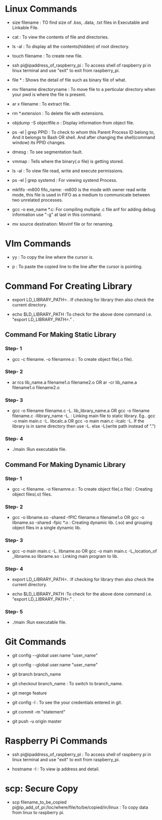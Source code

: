 # Linux Commands

- size filename : TO find size of .bss, .data, .txt files in Executable and Linkable File.

- cat : To view the contents of file and directories.

- ls -al : To display all the contents(hidden) of root directory.

- touch filename : To create new file.

- ssh pi@ipaddress_of_raspberry_pi : To access shell of raspberry pi in linux terminal and use "exit" to exit from raspberry_pi.

- file * : Shows the detail of file such as binary file of what.

- mv filename directoryname : To move file to a perticular directory when your pwd is where the file is present.

- ar x filename : To extract file.

- rm *.extension : To delete file with extensions.

- objdump -S objectfile.o : Display information from object file.

- ps -el | grep PPID : To check to whom this Parent Process ID belong to, And it belongs to Bash OR shell. And after changing the shell(command window) its PPID changes.

- dmesg : To see segmentation fault.

- vmmap : Tells where the binary(.o file) is getting stored.

- ls -al : To view file read, write and execute permissions.

- ps -el | grep systemd : For viewing systend Process.

- mkfifo -m600 fifo_name: -m600 is the mode with owner read write mode, this file is used in FIFO as a medium to communicate between two unrelated processes.

- gcc -o exe_name *.c: For compiling multiple .c file anf for adding debug information use "-g" at last in this command.

- mv source destination: Movinf file or for renaming.

# VIm Commands

- yy : To copy the line where the cursor is.

- p : To paste the copied line to the line after the cursor is pointing.

# Command For Creating Library
- export LD_LIBRARY_PATH=.  :If checking for library then also check the current directory. 

- echo $LD_LIBRARY_PATH   :To check for the above done command i.e. "export LD_LIBRARY_PATH=." .



## Command For Making Static Library

### Step- 1

- gcc -c filename. -o filenamre.o : To create object file(.o file).

### Step- 2

- ar rcs lib_name.a filename1.o filename2.o OR ar -cr lib_name.a filename1.o filename2.o

### Step- 3

- gcc -o filename filename.c -L. lib_library_name.a  OR  gcc -o filename filename.c -llibrary_name -L. : Linking main file to static library.
    Eg.. gcc -o main main.c -L. libcalc.a   OR gcc -o main main.c -lcalc -L. 
    If the library is in same directory then use -L. else -L(write path instead of ".")

### Step- 4

- ./main :Run executable file.



## Command For Making Dynamic Library

### Step- 1

- gcc -c filename. -o filenamre.o : To create object file(.o file)  : Creating object files(.o) files.

### Step- 2

- gcc -o libname.so -shared -fPIC filename.o filename1.o  OR gcc -o libname.so -shared -fpic *.o  : Creating dynamic lib. (.so) and grouping object files in a 
  single dynamic lib.

### Step- 3
 
- gcc -o main main.c -L. libname.so OR gcc -o main main.c -L_location_of _libname.so libname.so  : Linking main program to lib.

### Step- 4

- export LD_LIBRARY_PATH=.  :If checking for library then also check the current directory. 

- echo $LD_LIBRARY_PATH   :To check for the above done command i.e. "export LD_LIBRARY_PATH=." .

### Step- 5

- ./main :Run executable file.



# Git Commands

- git config --global user.name "user_name"

- git config --global user.name "user_name"

- git branch branch_name

- git checkout branch_name : To switch to branch_name.

- git merge feature 

- git config -l : To see the your credentials entered in git.

- git commit -m "statement"

- git push -u origin master 

# Raspberry Pi Commands

- ssh pi@ipaddress_of_raspberry_pi : To access shell of raspberry pi in linux terminal and use "exit" to exit from raspberry_pi.

- hostname -I : To view ip address and detail.

# scp: Secure Copy

- scp filename_to_be_copied pi@ip_add_of_pi:/loc/where/file/to/be/copied/in/linux : To copy data from linux to raspberry pi.

